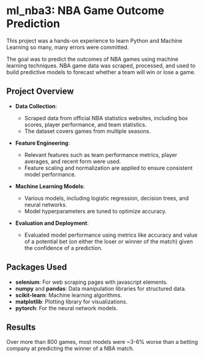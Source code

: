 # ml_nba3: NBA Game Outcome Prediction

This project was a hands-on experience to learn Python and Machine Learning so many, many errors were committed.

The goal was to predict the outcomes of NBA games using machine learning techniques. NBA game data was scraped, processed, and used to build predictive models to forecast whether a team will win or lose a game.

## Project Overview

- **Data Collection**:
  - Scraped data from official NBA statistics websites, including box scores, player performance, and team statistics.
  - The dataset covers games from multiple seasons.

- **Feature Engineering**:
  - Relevant features such as team performance metrics, player averages, and recent form were used.
  - Feature scaling and normalization are applied to ensure consistent model performance.

- **Machine Learning Models**:
  - Various models, including logistic regression, decision trees, and neural networks.
  - Model hyperparameters are tuned to optimize accuracy.

- **Evaluation and Deployment**:
  - Evaluated model performance using metrics like accuracy and value of a potential bet (on either the loser or winner of the match) given the confidence of a prediction.

## Packages Used
- **selenium**: For web scraping pages with javascript elements.
- **numpy** and **pandas**: Data manipulation libraries for structured data.
- **scikit-learn**: Machine learning algorithms.
- **matplotlib**: Plotting library for visualizations.
- **pytorch**: For the neural network models.

## Results
Over more than 800 games, most models were ~3-6% worse than a betting company at predicting the winner of a NBA match.
